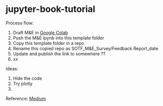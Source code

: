 # jupyter-book-tutorial

Process flow: 
1. Draft M&E in [Google Colab](https://colab.research.google.com/)
2. Push the M&E ipynb into this template folder 
3. Copy this template folder in a repo
4. Rename this copied repo as SOTF_M&E_Survey/Feedback Report_date
5. Update and publish the link to somewhere ??
6. xx

Ideas: 
1. Hide the code
2. Try plotly
3. 

Reference: [Medium](https://medium.com/@dr.junghoonson/simplest-way-to-publish-your-jupyter-notebooks-on-the-open-web-using-jupyter-book-and-github-pages-eea144031d6f) 
